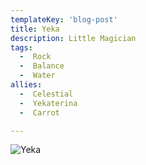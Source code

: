 ```yaml
---
templateKey: 'blog-post'
title: Yeka
description: Little Magician
tags:
  -  Rock
  -  Balance
  -  Water
allies:
  -  Celestial
  -  Yekaterina
  -  Carrot

---
```

![Yeka](/img/Yeka.png)
